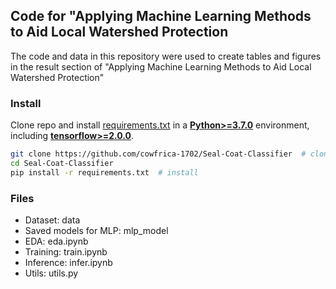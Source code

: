 ## Code for "Applying Machine Learning Methods to Aid Local Watershed Protection

The code and data in this repository were used to create tables and figures in the result section of "Applying Machine Learning Methods to Aid Local Watershed Protection"


### Install
Clone repo and install [requirements.txt](https://github.com/cowfrica-1702/Seal-Coat-Classifier/blob/main/requirements.txt) in a
[**Python>=3.7.0**](https://www.python.org/) environment, including
[**tensorflow>=2.0.0**](https://pytorch.org/get-started/locally/).

```bash
git clone https://github.com/cowfrica-1702/Seal-Coat-Classifier  # clone
cd Seal-Coat-Classifier
pip install -r requirements.txt  # install
```

### Files 
- Dataset: data
- Saved models for MLP: mlp_model
- EDA: eda.ipynb
- Training: train.ipynb
- Inference: infer.ipynb
- Utils: utils.py




